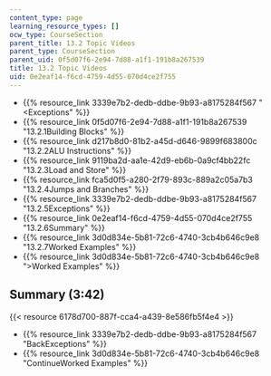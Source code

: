 ```yaml
---
content_type: page
learning_resource_types: []
ocw_type: CourseSection
parent_title: 13.2 Topic Videos
parent_type: CourseSection
parent_uid: 0f5d07f6-2e94-7d88-a1f1-191b8a267539
title: 13.2 Topic Videos
uid: 0e2eaf14-f6cd-4759-4d55-070d4ce2f755
---
```


*   {{% resource_link 3339e7b2-dedb-ddbe-9b93-a8175284f567 "\<Exceptions" %}}
*   {{% resource_link 0f5d07f6-2e94-7d88-a1f1-191b8a267539 "13.2.1Building Blocks" %}}
*   {{% resource_link d217b8d0-81b2-a45d-d646-9899f683800c "13.2.2ALU Instructions" %}}
*   {{% resource_link 9119ba2d-aa1e-42d9-eb6b-0a9cf4bb22fc "13.2.3Load and Store" %}}
*   {{% resource_link fca5d0f5-a280-2f79-893c-889a2c05a7b3 "13.2.4Jumps and Branches" %}}
*   {{% resource_link 3339e7b2-dedb-ddbe-9b93-a8175284f567 "13.2.5Exceptions" %}}
*   {{% resource_link 0e2eaf14-f6cd-4759-4d55-070d4ce2f755 "13.2.6Summary" %}}
*   {{% resource_link 3d0d834e-5b81-72c6-4740-3cb4b646c9e8 "13.2.7Worked Examples" %}}
*   {{% resource_link 3d0d834e-5b81-72c6-4740-3cb4b646c9e8 "\>Worked Examples" %}}

Summary (3:42)
--------------

{{< resource 6178d700-887f-cca4-a439-8e586fb5f4e4 >}}

*   {{% resource_link 3339e7b2-dedb-ddbe-9b93-a8175284f567 "BackExceptions" %}}
*   {{% resource_link 3d0d834e-5b81-72c6-4740-3cb4b646c9e8 "ContinueWorked Examples" %}}